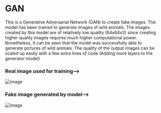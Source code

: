 # GAN
This is a Generative Adversarial Network (GAN) to create fake images.
The model has been trained to generate images of wild animals. The images created by this model are of relatively low quality (64x64x3) since creating higher quality images requires much higher computational power. Nonetheless, it can be seen that the model was successfully able to generate pictures of wild animals. The quality of the output images can be scaled up easily with a few extra lines of code (Adding more layers to the generator model)

### Real image used for training-->
![image](https://user-images.githubusercontent.com/62593634/150912222-5a4b0229-d504-4571-afe5-86046b4b314c.png)


### Fake image generated by model-->
![image](https://user-images.githubusercontent.com/62593634/150912085-bf94265d-6dd7-4d7f-9f07-7dbff81a5f15.png)
